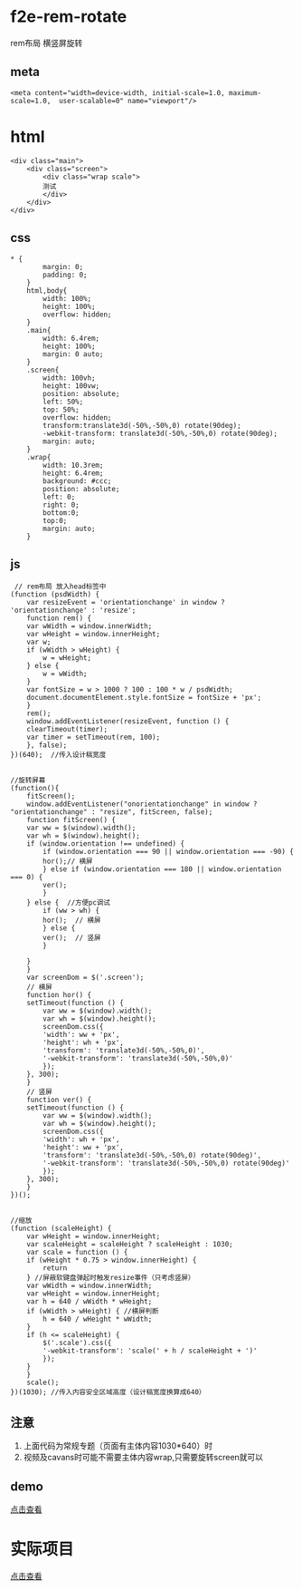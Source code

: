 # f2e-rem-rotate
rem布局 横竖屏旋转

## meta ##
    <meta content="width=device-width, initial-scale=1.0, maximum-scale=1.0,  user-scalable=0" name="viewport"/>
# html #
    <div class="main">
        <div class="screen">
            <div class="wrap scale">
            测试    
            </div>
        </div>
    </div>

## css ##
	* {
            margin: 0;
            padding: 0;
        }
        html,body{
            width: 100%;
            height: 100%;
            overflow: hidden;
        }
        .main{
            width: 6.4rem;
            height: 100%;
            margin: 0 auto;
        }
        .screen{
            width: 100vh;
            height: 100vw;
            position: absolute;
            left: 50%;
            top: 50%;
            overflow: hidden;
            transform:translate3d(-50%,-50%,0) rotate(90deg);
            -webkit-transform: translate3d(-50%,-50%,0) rotate(90deg);
            margin: auto;
        }
        .wrap{
            width: 10.3rem;
            height: 6.4rem;
            background: #ccc;
            position: absolute;
            left: 0;
            right: 0;
            bottom:0;
            top:0;
            margin: auto;
        }

## js ##
```
 // rem布局 放入head标签中
(function (psdWidth) {
    var resizeEvent = 'orientationchange' in window ? 'orientationchange' : 'resize';
    function rem() {
	var wWidth = window.innerWidth;
	var wHeight = window.innerHeight;
	var w;
	if (wWidth > wHeight) {
	    w = wHeight;
	} else {
	    w = wWidth;
	}
	var fontSize = w > 1000 ? 100 : 100 * w / psdWidth;
	document.documentElement.style.fontSize = fontSize + 'px';
    }
    rem();
    window.addEventListener(resizeEvent, function () {
	clearTimeout(timer);
	var timer = setTimeout(rem, 100);
    }, false);
})(640);  //传入设计稿宽度


//旋转屏幕
(function(){
    fitScreen();
    window.addEventListener("onorientationchange" in window ? "orientationchange" : "resize", fitScreen, false);
    function fitScreen() {
	var ww = $(window).width();
	var wh = $(window).height();
	if (window.orientation !== undefined) {
	    if (window.orientation === 90 || window.orientation === -90) {
		hor();// 横屏 
	    } else if (window.orientation === 180 || window.orientation === 0) {
		ver();
	    }
	} else {  //方便pc调试
	    if (ww > wh) {
		hor();  // 横屏
	    } else {
		ver();  // 竖屏
	    }

	}
    }
    var screenDom = $('.screen');
    // 横屏
    function hor() {
	setTimeout(function () {
	    var ww = $(window).width();
	    var wh = $(window).height();
	    screenDom.css({
		'width': ww + 'px',
		'height': wh + 'px',
		'transform': 'translate3d(-50%,-50%,0)',
		'-webkit-transform': 'translate3d(-50%,-50%,0)'
	    });
	}, 300);
    }
    // 竖屏
    function ver() {
	setTimeout(function () {
	    var ww = $(window).width();
	    var wh = $(window).height();
	    screenDom.css({
		'width': wh + 'px',
		'height': ww + 'px',
		'transform': 'translate3d(-50%,-50%,0) rotate(90deg)',
		'-webkit-transform': 'translate3d(-50%,-50%,0) rotate(90deg)'
	    });
	}, 300);
    }
})();


//缩放
(function (scaleHeight) {
    var wHeight = window.innerHeight;
    var scaleHeight = scaleHeight ? scaleHeight : 1030;
    var scale = function () {
	if (wHeight * 0.75 > window.innerHeight) {
	    return
	} //屏蔽软键盘弹起时触发resize事件（只考虑竖屏）
	var wWidth = window.innerWidth;
	var wHeight = window.innerHeight;
	var h = 640 / wWidth * wHeight;
	if (wWidth > wHeight) { //横屏判断
	    h = 640 / wHeight * wWidth;
	}
	if (h <= scaleHeight) {
	    $('.scale').css({
		'-webkit-transform': 'scale(' + h / scaleHeight + ')'
	    });
	}
    }
    scale();
})(1030); //传入内容安全区域高度（设计稿宽度换算成640）

```

## 注意 ##


1. 上面代码为常规专题（页面有主体内容1030*640）时
2. 视频及cavans时可能不需要主体内容wrap,只需要旋转screen就可以

	


## demo ##
[点击查看](http://go.163.com/web/f2e_common/common/f2e-rem/orient.html)
# 实际项目 #
[点击查看](http://test.go.163.com/go/2018/0101/haihang/index.html)

